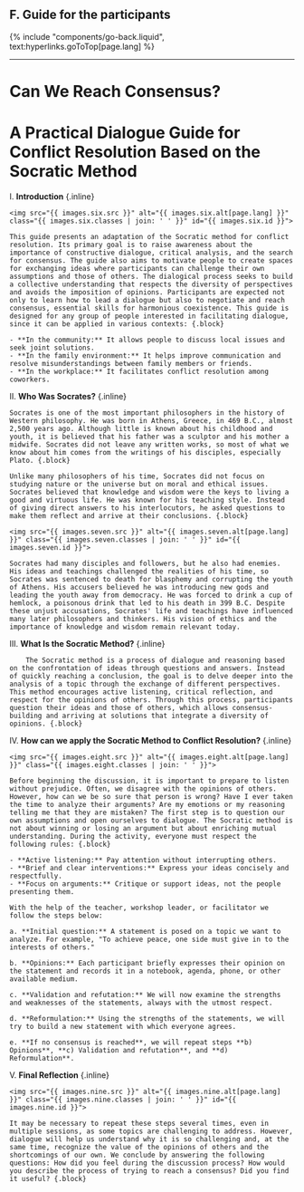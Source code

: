 ## F. Guide for the participants
{% include "components/go-back.liquid", text:hyperlinks.goToTop[page.lang] %}

<hr class="dashed">

# Can We Reach Consensus?
# A Practical Dialogue Guide for Conflict Resolution Based on the Socratic Method

I.  **Introduction** {.inline}

    <img src="{{ images.six.src }}" alt="{{ images.six.alt[page.lang] }}" class="{{ images.six.classes | join: ' ' }}" id="{{ images.six.id }}">

    This guide presents an adaptation of the Socratic method for conflict resolution. Its primary goal is to raise awareness about the importance of constructive dialogue, critical analysis, and the search for consensus. The guide also aims to motivate people to create spaces for exchanging ideas where participants can challenge their own assumptions and those of others. The dialogical process seeks to build a collective understanding that respects the diversity of perspectives and avoids the imposition of opinions. Participants are expected not only to learn how to lead a dialogue but also to negotiate and reach consensus, essential skills for harmonious coexistence. This guide is designed for any group of people interested in facilitating dialogue, since it can be applied in various contexts: {.block}
    
    - **In the community:** It allows people to discuss local issues and seek joint solutions.
    - **In the family environment:** It helps improve communication and resolve misunderstandings between family members or friends.
    - **In the workplace:** It facilitates conflict resolution among coworkers.

II. **Who Was Socrates?** {.inline}

    Socrates is one of the most important philosophers in the history of Western philosophy. He was born in Athens, Greece, in 469 B.C., almost 2,500 years ago. Although little is known about his childhood and youth, it is believed that his father was a sculptor and his mother a midwife. Socrates did not leave any written works, so most of what we know about him comes from the writings of his disciples, especially Plato. {.block}

    Unlike many philosophers of his time, Socrates did not focus on studying nature or the universe but on moral and ethical issues. Socrates believed that knowledge and wisdom were the keys to living a good and virtuous life. He was known for his teaching style. Instead of giving direct answers to his interlocutors, he asked questions to make them reflect and arrive at their conclusions. {.block}

    <img src="{{ images.seven.src }}" alt="{{ images.seven.alt[page.lang] }}" class="{{ images.seven.classes | join: ' ' }}" id="{{ images.seven.id }}">

    Socrates had many disciples and followers, but he also had enemies. His ideas and teachings challenged the realities of his time, so Socrates was sentenced to death for blasphemy and corrupting the youth of Athens. His accusers believed he was introducing new gods and leading the youth away from democracy. He was forced to drink a cup of hemlock, a poisonous drink that led to his death in 399 B.C. Despite these unjust accusations, Socrates' life and teachings have influenced many later philosophers and thinkers. His vision of ethics and the importance of knowledge and wisdom remain relevant today.
    

III.    **What Is the Socratic Method?** {.inline}

        The Socratic method is a process of dialogue and reasoning based on the confrontation of ideas through questions and answers. Instead of quickly reaching a conclusion, the goal is to delve deeper into the analysis of a topic through the exchange of different perspectives. This method encourages active listening, critical reflection, and respect for the opinions of others. Through this process, participants question their ideas and those of others, which allows consensus-building and arriving at solutions that integrate a diversity of opinions. {.block}

IV. **How can we apply the Socratic Method to Conflict Resolution?** {.inline}
    
    <img src="{{ images.eight.src }}" alt="{{ images.eight.alt[page.lang] }}" class="{{ images.eight.classes | join: ' ' }}">

    Before beginning the discussion, it is important to prepare to listen without prejudice. Often, we disagree with the opinions of others. However, how can we be so sure that person is wrong? Have I ever taken the time to analyze their arguments? Are my emotions or my reasoning telling me that they are mistaken? The first step is to question our own assumptions and open ourselves to dialogue. The Socratic method is not about winning or losing an argument but about enriching mutual understanding. During the activity, everyone must respect the following rules: {.block}

    - **Active listening:** Pay attention without interrupting others.
    - **Brief and clear interventions:** Express your ideas concisely and respectfully.
    - **Focus on arguments:** Critique or support ideas, not the people presenting them.

    With the help of the teacher, workshop leader, or facilitator we follow the steps below: 

    a. **Initial question:** A statement is posed on a topic we want to analyze. For example, "To achieve peace, one side must give in to the interests of others."

    b. **Opinions:** Each participant briefly expresses their opinion on the statement and records it in a notebook, agenda, phone, or other available medium.

    c. **Validation and refutation:** We will now examine the strengths and weaknesses of the statements, always with the utmost respect.

    d. **Reformulation:** Using the strengths of the statements, we will try to build a new statement with which everyone agrees.

    e. **If no consensus is reached**, we will repeat steps **b) Opinions**, **c) Validation and refutation**, and **d) Reformulation**.


V.  **Final Reflection** {.inline}

    <img src="{{ images.nine.src }}" alt="{{ images.nine.alt[page.lang] }}" class="{{ images.nine.classes | join: ' ' }}" id="{{ images.nine.id }}">

    It may be necessary to repeat these steps several times, even in multiple sessions, as some topics are challenging to address. However, dialogue will help us understand why it is so challenging and, at the same time, recognize the value of the opinions of others and the shortcomings of our own. We conclude by answering the following questions: How did you feel during the discussion process? How would you describe the process of trying to reach a consensus? Did you find it useful? {.block}
    
